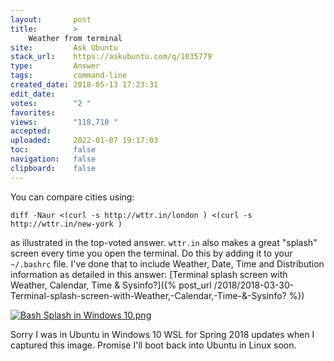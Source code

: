 ```yaml
---
layout:       post
title:        >
    Weather from terminal
site:         Ask Ubuntu
stack_url:    https://askubuntu.com/q/1035779
type:         Answer
tags:         command-line
created_date: 2018-05-13 17:23:31
edit_date:    
votes:        "2 "
favorites:    
views:        "118,710 "
accepted:     
uploaded:     2022-01-07 19:17:03
toc:          false
navigation:   false
clipboard:    false
---
```


You can compare cities using:

``` 
diff -Naur <(curl -s http://wttr.in/london ) <(curl -s http://wttr.in/new-york )

```

as illustrated in the top-voted answer. `wttr.in` also makes a great "splash" screen every time you open the terminal. Do this by adding it to your `~/.bashrc` file. I've done that to include Weather, Date, Time and Distribution information as detailed in this answer: [Terminal splash screen with Weather, Calendar, Time & Sysinfo?]({% post_url /2018/2018-03-30-Terminal-splash-screen-with-Weather,-Calendar,-Time-&-Sysinfo? %})

[![Bash Splash in Windows 10.png][1]][1]

Sorry I was in Ubuntu in Windows 10 WSL for Spring 2018 updates when I captured this image. Promise I'll boot back into Ubuntu in Linux soon.


  [1]: https://i.stack.imgur.com/bhjyD.png
